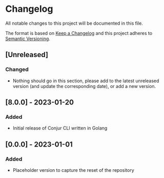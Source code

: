 # Changelog
All notable changes to this project will be documented in this file.

The format is based on [Keep a Changelog](http://keepachangelog.com/en/1.0.0/)
and this project adheres to [Semantic Versioning](http://semver.org/spec/v2.0.0.html).

## [Unreleased]

### Changed
- Nothing should go in this section, please add to the latest unreleased version
  (and update the corresponding date), or add a new version.

## [8.0.0] - 2023-01-20

### Added
- Initial release of Conjur CLI written in Golang

## [0.0.0] - 2023-01-01

### Added
- Placeholder version to capture the reset of the repository
